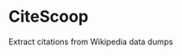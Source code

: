 <!--
SPDX-FileCopyrightText: 2025 The University of St Andrews
SPDX-License-Identifier: CC-BY-SA-4.0
-->

# CiteScoop

Extract citations from Wikipedia data dumps
